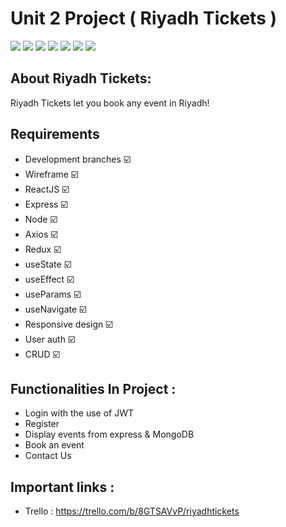 # Unit 2 Project ( Riyadh Tickets )
  
[![](https://img.shields.io/badge/-NodeJS-33373F?logo=node.js&style=flat)](https://nodejs.org/en/) [![](https://img.shields.io/badge/-ReactJS-33373F?logo=react&style=flat)](https://reactjs.org/) [![](https://img.shields.io/badge/-ExpressJS-33373F?logo=express&style=flat)](https://expressjs.com/) [![](https://img.shields.io/badge/Tailwind_CSS-33373F?style=for-the-badge&logo=tailwind-css&style=flat
)](https://tailwindcss.com/) [![](https://img.shields.io/badge/-MongoDB-33373F?logo=mongodb&style=flat)](https://www.mongodb.com/)  [![](https://img.shields.io/badge/-Trello-33373F?logo=trello&style=flat)](https://trello.com/b/8GTSAVvP/riyadhtickets) [![](https://img.shields.io/badge/-Figma-33373F?logo=figma&style=flat)](https://www.figma.com/)
</div>

## About Riyadh Tickets:
 Riyadh Tickets let you book any event in Riyadh!

## Requirements

- Development branches ☑️
- Wireframe ☑️
- ReactJS ☑️
- Express ☑️
- Node ☑️
- Axios ☑️
- Redux ☑️
- useState ☑️
- useEffect ☑️
- useParams ☑️
- useNavigate ☑️
- Responsive design ☑️
- User auth ☑️
- CRUD ☑️

## Functionalities In Project :
* Login with the use of JWT 
* Register
* Display events from express & MongoDB
* Book an event
* Contact Us

## Important links :
* Trello : https://trello.com/b/8GTSAVvP/riyadhtickets